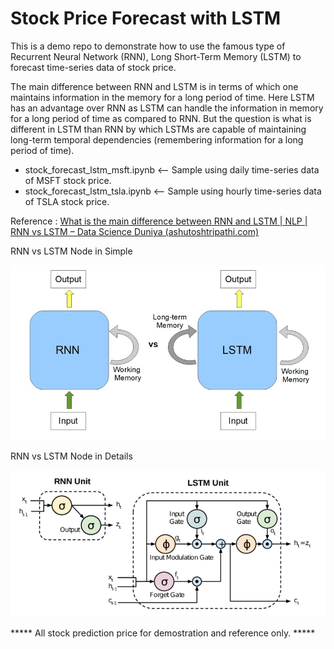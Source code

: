 # Stock Price Forecast with LSTM

This is a demo repo to demonstrate how to use the famous type of Recurrent Neural Network (RNN), Long Short-Term Memory (LSTM) to forecast time-series data of stock price. 

The main difference between RNN and LSTM is in terms of which one maintains information in the memory for a long period of time. Here LSTM has an advantage over RNN as LSTM can handle the information in memory for a long period of time as compared to RNN. But the question is what is different in LSTM than RNN by which LSTMs are capable of maintaining long-term temporal dependencies (remembering information for a long period of time).

* stock_forecast_lstm_msft.ipynb <-- Sample using daily time-series data of MSFT stock price.
* stock_forecast_lstm_tsla.ipynb <-- Sample using hourly time-series data of TSLA stock price.

Reference : [What is the main difference between RNN and LSTM | NLP | RNN vs LSTM – Data Science Duniya (ashutoshtripathi.com)](https://ashutoshtripathi.com/2021/07/02/what-is-the-main-difference-between-rnn-and-lstm-nlp-rnn-vs-lstm/)

RNN vs LSTM Node in Simple

![alt text](https://github.com/easonlai/stock_forecast_lstm/blob/main/git-images/rnn-vs-lstm-2.png)

RNN vs LSTM Node in Details

![alt text](https://github.com/easonlai/stock_forecast_lstm/blob/main/git-images/rnn-vs-lstm.png)


***** All stock prediction price for demostration and reference only. *****
